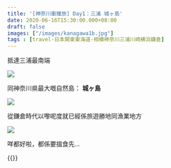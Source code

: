 ```yaml
---
title: '[神奈川衝撞旅] Day1：三浦 城ヶ島'
date: 2020-06-16T15:30:00.000+08:00
draft: false
images: ["/images/kanagawa1b.jpg"]
tags : [travel-日本関東東海道-相模神奈川三浦川崎横浜鎌倉]
---
```


抵達三浦最南端

![](/images/kanagawa1b1.jpg)

同神奈川県最大嘅自然島： **城ヶ島** 

![](/images/kanagawa1b.jpg)

從鎌倉時代以嚟呢度就已經係旅遊勝地同漁業地方

![](/images/kanagawa1b2.jpg)

咩都好啦，都係要搵食先...

  

{{<kanagawa>}}

